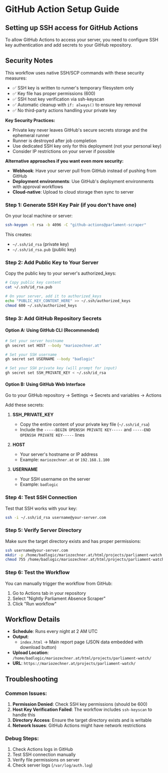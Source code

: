 # GitHub Action Setup Guide

## Setting up SSH access for GitHub Actions

To allow GitHub Actions to access your server, you need to configure SSH key authentication and add secrets to your GitHub repository.

## Security Notes

This workflow uses native SSH/SCP commands with these security measures:
- ✅ SSH key is written to runner's temporary filesystem only
- ✅ Key file has proper permissions (600)
- ✅ SSH host key verification via ssh-keyscan
- ✅ Automatic cleanup with `if: always()` to ensure key removal
- ✅ No third-party actions handling your private key

**Key Security Practices:**
- Private key never leaves GitHub's secure secrets storage and the ephemeral runner
- Runner is destroyed after job completion
- Use dedicated SSH key only for this deployment (not your personal key)
- Consider IP restrictions on your server if possible

**Alternative approaches if you want even more security:**
- **Webhook**: Have your server pull from GitHub instead of pushing from GitHub
- **Deployment environments**: Use GitHub's deployment environments with approval workflows
- **Cloud-native**: Upload to cloud storage then sync to server

### Step 1: Generate SSH Key Pair (if you don't have one)

On your local machine or server:
```bash
ssh-keygen -t rsa -b 4096 -C "github-actions@parlament-scraper"
```

This creates:
- `~/.ssh/id_rsa` (private key)
- `~/.ssh/id_rsa.pub` (public key)

### Step 2: Add Public Key to Your Server

Copy the public key to your server's authorized_keys:
```bash
# Copy public key content
cat ~/.ssh/id_rsa.pub

# On your server, add it to authorized_keys
echo "PUBLIC_KEY_CONTENT_HERE" >> ~/.ssh/authorized_keys
chmod 600 ~/.ssh/authorized_keys
```

### Step 3: Add GitHub Repository Secrets

#### Option A: Using GitHub CLI (Recommended)

```bash
# Set your server hostname
gh secret set HOST --body "mariozechner.at"

# Set your SSH username
gh secret set USERNAME --body "badlogic"

# Set your SSH private key (will prompt for input)
gh secret set SSH_PRIVATE_KEY < ~/.ssh/id_rsa
```

#### Option B: Using GitHub Web Interface

Go to your GitHub repository → Settings → Secrets and variables → Actions

Add these secrets:

1. **SSH_PRIVATE_KEY**
   - Copy the entire content of your private key file (`~/.ssh/id_rsa`)
   - Include the `-----BEGIN OPENSSH PRIVATE KEY-----` and `-----END OPENSSH PRIVATE KEY-----` lines

2. **HOST**
   - Your server's hostname or IP address
   - Example: `mariozechner.at` or `192.168.1.100`

3. **USERNAME**
   - Your SSH username on the server
   - Example: `badlogic`

### Step 4: Test SSH Connection

Test that SSH works with your key:
```bash
ssh -i ~/.ssh/id_rsa username@your-server.com
```

### Step 5: Verify Server Directory

Make sure the target directory exists and has proper permissions:
```bash
ssh username@your-server.com
mkdir -p /home/badlogic/mariozechner.at/html/projects/parliament-watch
chmod 755 /home/badlogic/mariozechner.at/html/projects/parliament-watch
```

### Step 6: Test the Workflow

You can manually trigger the workflow from GitHub:
1. Go to Actions tab in your repository
2. Select "Nightly Parliament Absence Scraper"
3. Click "Run workflow"

## Workflow Details

- **Schedule**: Runs every night at 2 AM UTC
- **Output**: 
  - `index.html` → Main report page (JSON data embedded with download button)
- **Upload Location**: `/home/badlogic/mariozechner.at/html/projects/parliament-watch/`
- **URL**: `https://mariozechner.at/projects/parliament-watch/`

## Troubleshooting

### Common Issues:

1. **Permission Denied**: Check SSH key permissions (should be 600)
2. **Host Key Verification Failed**: The workflow includes `ssh-keyscan` to handle this
3. **Directory Access**: Ensure the target directory exists and is writable
4. **Network Issues**: GitHub Actions might have network restrictions

### Debug Steps:

1. Check Actions logs in GitHub
2. Test SSH connection manually
3. Verify file permissions on server
4. Check server logs (`/var/log/auth.log`)